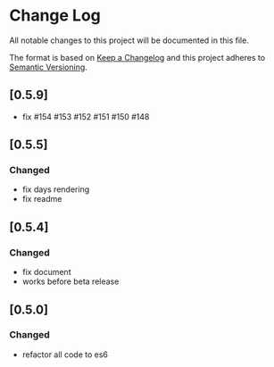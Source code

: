 # Change Log
All notable changes to this project will be documented in this file.

The format is based on [Keep a Changelog](http://keepachangelog.com/) 
and this project adheres to [Semantic Versioning](http://semver.org/).


## [0.5.9]
- fix #154 #153 #152 #151 #150 #148

## [0.5.5] 
### Changed
- fix days rendering
- fix readme


## [0.5.4] 
### Changed
- fix document
- works before beta release


## [0.5.0] 
### Changed
- refactor all code to es6
